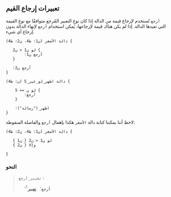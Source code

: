 ## تعبيرات إرجاع القيم

`أرجع` تُستخدم لإرجاع قيمة من الدالة إذا كان نوع التعبير المُرجع متوافقًا مع نوع القيمة التي تعيدها الدالة. إذا لم يكن هناك قيمة لإرجاعها، يُمكن استخدام `أرجع` لإنهاء الدالة بدون إرجاع أي شيء.

```nazm
دالة الأصغر (ن1: ط4، ن2: ط4) {

   لو ن1 < ن2 {
        أرجع ن1؛
   }

   أرجع ن2؛
}

دالة اظهر_لو_غير_5 (ن: ط4) {

    لو ن == 5 {
        أرجع؛
    }

    اظهر_("رسالة")؛
}
```

لاحظ أننا يمكننا كتابة دالة `الأصغر` هكذا بإهمال `أرجع` والفاصلة المنقوطة:

```nazm
دالة الأصغر (ن1: ط4، ن2: ط4) {

   لو ن1 < ن2 { ن1 }
   وإلا { ن2 }

}
```

### النحو

> `تعبير_أرجع` :
>
> &emsp; '**`أرجع`**' &nbsp; [تعبير](../expressions.md)<sup>؟</sup>
